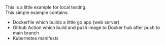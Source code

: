 This is a little example for local testing.\
This simple example contains:
- Dockerfile which builds a little go app (web server)
- Github Action which build and push image to Docker hub after push to main branch
- Kubernetes manifests
